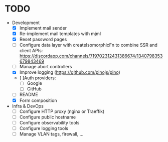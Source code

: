 # TODO

- Development
  - [x] Implement mail sender
  - [x] Re-implement mail templates with mjml
  - [x] Reset password pages
  - [ ] Configure data layer with createIsomorphicFn to combine SSR and client APIs: https://discordapp.com/channels/719702312431386674/1340798353679843469
  - [ ] Manage abort controllers
  - [x] Improve logging (https://github.com/pinojs/pino)
  - [ ]Auth providers:
    - [ ] Google
    - [ ] GitHub
  - [ ] README
  - [x] Form composition
- Infra & DevOps
  - [ ] Configure HTTP proxy (nginx or Traeffik)
  - [ ] Configure public hostname
  - [ ] Configure observability tools
  - [ ] Configure logging tools
  - [ ] Manage VLAN tags, firewall, ...
